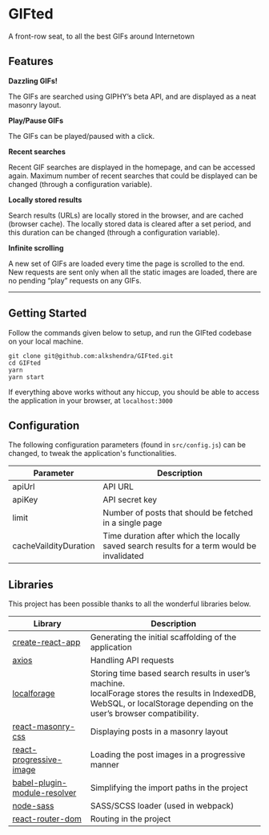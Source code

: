 # GIFted

A front-row seat, to all the best GIFs around Internetown

## Features

**Dazzling GIFs!**

The GIFs are searched using GIPHY’s beta API, and are displayed as a neat masonry layout.

**Play/Pause GIFs**

The GIFs can be played/paused with a click.

**Recent searches**

Recent GIF searches are displayed in the homepage, and can be accessed again.
Maximum number of recent searches that could be displayed can be changed (through a configuration variable).

**Locally stored results**

Search results (URLs) are locally stored in the browser, and are cached (browser cache).
The locally stored data is cleared after a set period, and this duration can be changed (through a configuration variable).

**Infinite scrolling**

A new set of GIFs are loaded every time the page is scrolled to the end.
New requests are sent only when all the static images are loaded, there are no pending “play” requests on any GIFs.


----------


## Getting Started

Follow the commands given below to setup, and run the GIFted codebase on your local machine. 

    git clone git@github.com:alkshendra/GIFted.git
    cd GIFted
    yarn
    yarn start

If everything above works without any hiccup, you should be able to access the application in your browser, at `localhost:3000` 


## Configuration

The following configuration parameters (found in `src/config.js`) can be changed, to tweak the application's functionalities.

| **Parameter**         | **Description**                                                                            |
| --------------------- | ------------------------------------------------------------------------------------------ |
| apiUrl                | API URL                                                                                    |
| apiKey                | API secret key                                                                             |
| limit                 | Number of posts that should be fetched in a single page                                    |
| cacheVaildityDuration | Time duration after which the locally saved search results for a term would be invalidated |



## Libraries

This project has been possible thanks to all the wonderful libraries below.

| **Library**                                                                                | **Description**                                                                                                                                                             |
| ------------------------------------------------------------------------------------------ | --------------------------------------------------------------------------------------------------------------------------------------------------------------------------- |
| [create-react-app](https://www.npmjs.com/package/create-react-app)                         | Generating the initial scaffolding of the application                                                                                                                       |
| [axios](https://www.npmjs.com/package/axios)                                               | Handling API requests                                                                                                                                                       |
| [localforage](https://www.npmjs.com/package/localforage)                                   | Storing time based search results in user’s machine.<br>localForage stores the results in IndexedDB, WebSQL, or localStorage depending on the user’s browser compatibility. |
| [react-masonry-css](https://www.npmjs.com/package/react-masonry-css)                       | Displaying posts in a masonry layout                                                                                                                                        |
| [react-progressive-image](https://www.npmjs.com/package/react-progressive-image)           | Loading the post images in a progressive manner                                                                                                                             |
| [babel-plugin-module-resolver](https://www.npmjs.com/package/babel-plugin-module-resolver) | Simplifying the import paths in the project                                                                                                                                 |
| [node-sass](https://www.npmjs.com/package/node-sass)                                       | SASS/SCSS loader (used in webpack)                                                                                                                                          |
| [react-router-dom](https://www.npmjs.com/package/react-router-dom)                         | Routing in the project                                                                                                                                                      |
